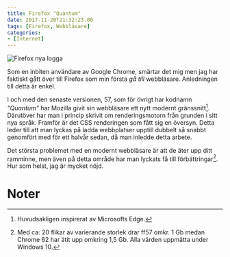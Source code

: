```yaml
---
title: Firefox "Quantum"
date: 2017-11-20T21:32:23.00
tags: [Firefox, Webbläsare]
categories:
- [Internet]
---
```


![Firefox nya logga](https://www.dropbox.com/s/g8qyj3bdov8g06a/1711-03-01.jpg?dl=1)

Som en inbiten användare av Google Chrome, smärtar det mig men jag har faktiskt gått över till Firefox som min första _gå till_ webbläsare. Anledningen till detta är enkel.

I och med den senaste versionen, 57, som för övrigt har kodnamn _"Quantum"_ har Mozilla givit sin webbläsare ett nytt modernt gränssnitt[^1]. Därutöver har man i princip skrivit om renderingsmotorn från grunden i sitt nya språk. Framför är det CSS renderingen som fått sig en översyn. Detta leder till att man lyckas på ladda webbplatser upptill dubbelt så snabbt genomfört med för ett halvår sedan, då man inledde detta arbete.

Det största problemet med en modernt webbläsare är att de äter upp ditt ramminne, men även på detta område har man lyckats få till förbättringar[^2]. Hur som helst, jag är mycket nöjd.

# Noter

[^1]: Huvudsakligen inspirerat av Microsofts Edge.
[^2]: Med ca: 20 flikar av varierande storlek drar ff57 omkr. 1 Gb medan Chrome 62 har ätit upp omkring 1,5 Gb. Alla värden uppmätta under Windows 10.

